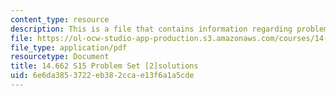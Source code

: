 ```yaml
---
content_type: resource
description: This is a file that contains information regarding problem set 2 solutions.
file: https://ol-ocw-studio-app-production.s3.amazonaws.com/courses/14-662-labor-economics-ii-spring-2015/6e6da3853722eb382ccae13f6a1a5cde_MIT14_662S15_pset2_sol.pdf
file_type: application/pdf
resourcetype: Document
title: 14.662 S15 Problem Set [2]solutions
uid: 6e6da385-3722-eb38-2cca-e13f6a1a5cde
---
```

